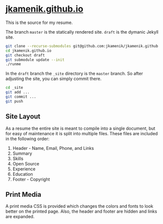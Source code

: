 # [jkamenik.github.io](https://jkamenik.github.io)

This is the source for my resume.

The branch `master` is the statically rendered site.  `draft` is the dymanic Jekyll site.

```bash
git clone --recurse-submodules git@github.com:jkamenik/jkamenik.github.io.git
cd jkamenik.github.io
git checkout draft
git submodule update --init
./runme
```

In the `draft` branch the `_site` directory is the `master` branch.  So after adjusting the site, you can simply commit there.

```bash
cd _site
git add ...
git commit ...
git push
```

## Site Layout

As a resume the entire site is meant to compile into a single
document, but for easy of maintenance it is split into multiple files.
These files are included in the following order:

1. Header - Name, Email, Phone, and Links
1. Summary
1. Skills
1. Open Source
1. Experience
1. Education
1. Footer - Copyright

## Print Media

A print media CSS is provided which changes the colors and fonts to
look better on the printed page.  Also, the header and footer are
hidden and links are expanded.
